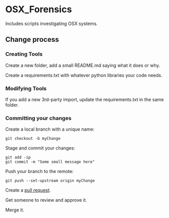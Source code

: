 # OSX_Forensics

Includes scripts investigating OSX systems.

## Change process

### Creating Tools

Create a new folder, add a small README.md saying what it does or why.

Create a requirements.txt with whatever python libraries your code needs.

### Modifying Tools

If you add a new 3rd-party import, update the requirements.txt in the same folder.

### Committing your changes

Create a local branch with a unique name:
```shell
git checkout -b myChange
```

Stage and commit your changes:
```shell
git add -ip
git commit -m "Some small message here"
```

Push your branch to the remote:
```shell
git push --set-upstream origin myChange
```

Create a [pull request](https://github.com/Omen-Cyber/OSX_Forensics/pulls).

Get someone to review and approve it.

Merge it.